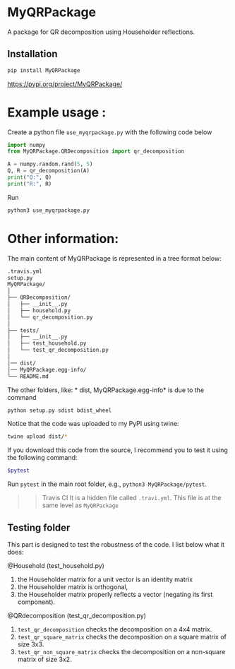# MyQRPackage

A package for QR decomposition using Householder reflections.

## Installation

```bash
pip install MyQRPackage
```
<https://pypi.org/project/MyQRPackage/>

# Example usage :
Create a python file `use_myqrpackage.py` with the following code below
```python
import numpy 
from MyQRPackage.QRDecomposition import qr_decomposition

A = numpy.random.rand(5, 5)
Q, R = qr_decomposition(A)
print("Q:", Q)
print("R:", R)
```
Run
```bash
python3 use_myqrpackage.py
```

# Other information:

The main content of MyQRPackage is represented in a tree format below:

```markdown
.travis.yml
setup.py
MyQRPackage/
│
├── QRDecomposition/
│   ├── __init__.py
│   ├── household.py
│   └── qr_decomposition.py
│
├── tests/
│   ├── __init__.py
│   ├── test_household.py
│   └── test_qr_decomposition.py
│
│── dist/
│── MyQRPackage.egg-info/
└── README.md
```

The other folders, like: * dist, MyQRPackage.egg-info* is due to the command 
```bash
python setup.py sdist bdist_wheel
```
Notice that the code was uploaded to my PyPI using twine:

```bash
twine upload dist/*
```

If you download this code from the source, I recommend you to test it using the following command:
```bash
$pytest
```
Run `pytest` in the main root folder, e.g., `python3 MyQRPackage/pytest`. 


>> Travis CI
It is a hidden file called `.travi.yml`. This file is at the same level as `MyQRPackage`


## Testing folder 
This part is designed to test the robustness of the code. 
I list below what it does: 

@Household (test_household.py)
1. the Householder matrix for a unit vector is an identity matrix
2. the Householder matrix is orthogonal,
3. the Householder matrix properly reflects a vector (negating its first component).

@QRdecomposition (test_qr_decomposition.py)
1. `test_qr_decomposition` checks the decomposition on a 4x4 matrix.
2. `test_qr_square_matrix` checks the decomposition on a square matrix of size 3x3.
3. `test_qr_non_square_matrix` checks the decomposition on a non-square matrix of size 3x2.

